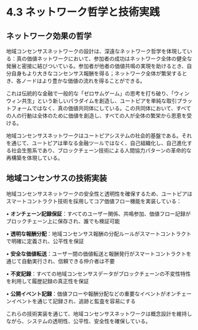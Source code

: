 # 4.3 ネットワーク哲学と技術実践

## ネットワーク効果の哲学

地域コンセンサスネットワークの設計は、深遠なネットワーク哲学を体現している：真の価値ネットワークにおいて、参加者の成功はネットワーク全体の健全な発展と密接に結びついている。参加者が他者の価値共鳴の実現を助けるとき、自分自身もより大きなコンセンサス報酬を得る；ネットワーク全体が繁栄するとき、各ノードはより豊かな価値の流れを得ることができる。

これは伝統的な金融で一般的な「ゼロサムゲーム」の思考を打ち破り、「ウィンウィン共生」という新しいパラダイムを創造し、ユートピアを単純な取引プラットフォームではなく、真の価値共同体にしている。この共同体において、すべての人の行動は全体のために価値を創造し、すべての人が全体の繁栄から恩恵を受ける。

地域コンセンサスネットワークはユートピアシステムの社会的基盤である。それを通じて、ユートピアは単なる金融ツールではなく、自己組織化し、自己進化する社会生態系であり、ブロックチェーン技術による人間協力パターンの革命的な再構築を体現している。

## 地域コンセンサスの技術実装

地域コンセンサスネットワークの安全性と透明性を確保するため、ユートピアはスマートコントラクト技術を採用してコア価値フロー機能を実装している：

• **オンチェーン記録保証**：すべてのユーザー関係、共鳴参加、価値フロー記録がブロックチェーン上に保存され、誰でも検証可能

• **透明な報酬分配**：地域コンセンサス報酬の分配ルールがスマートコントラクトで明確に定義され、公平性を保証

• **安全な価値転送**：ユーザー間の価値転送と報酬発行がスマートコントラクトを通じて自動実行され、信頼できる仲介者は不要

• **不変記録**：すべての地域コンセンサスデータがブロックチェーンの不変性特性を利用して履歴記録の真正性を保証

• **公開イベント記録**：価値フローや報酬分配などの重要なイベントがオンチェーンイベントを通じて記録され、追跡と監査を容易にする

これらの技術実装を通じて、地域コンセンサスネットワークは概念設計を維持しながら、システムの透明性、公平性、安全性を確保している。